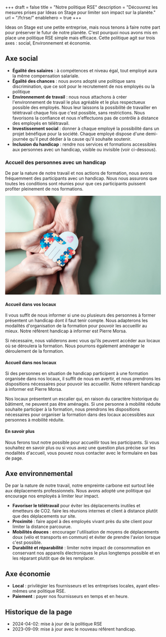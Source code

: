 +++
draft				= false
title				= "Notre politique RSE"
description	= "Découvrez les mesures prises par Ideas on Stage pour limiter son impact sur la planète."
url					= "/fr/rse/"
enablehero		= true
+++

Ideas on Stage est une petite entreprise, mais nous tenons à faire notre part pour préserver le futur de notre planète. C'est pourquoi nous avons mis en place une politique RSE simple mais efficace. Cette politique agit sur trois axes : social,  Environnement et économie.


## Axe social

- **Égalité des salaires** : à compétences et niveau égal, tout employé aura la même compensation salariale.
- **Égalité des chances** : nous avons adopté une politique sans discrimination, que ce soit pour le recrutement de nos employés ou la politique 
- **Environnement de travail** : nous nous attachons à créer l'environnement de travail le plus agréable et le plus respectueux possible des employés. Nous leur laissons la possibilité de travailler en télétravail chaque fois que c'est possible, sans restrictions. Nous favorisons la confiance et nous n'effectuons pas de contrôle à distance des employés en télétravail. 
- **Investissement social** : donner à chaque employé la possibilité dans un projet bénéfique pour la société. Chaque employé dispose d'une demi-journée qu'il peut dédier à la cause qu'il souhaite soutenir.
- **Inclusion du handicap** : rendre nos services et formations accessibles aux personnes avec un handicap, visible ou invisible (voir ci-dessous).


### Accueil des personnes avec un handicap

De par la nature de notre travail et nos actions de formation, nous avons fréquemment des participants avec un handicap. Nous nous assurons que toutes les conditions sont réunies pour que ces participants puissent profiter pleinement de nos formations.

![Handicap](handicap.jpg)

#### Accueil dans vos locaux
Il vous suffit de nous informer si une ou plusieurs des personnes à former présentent un handicap dont il faut tenir compte. Nous adapterons les modalités d'organisation de la formation pour pouvoir les accueillir au mieux. Notre référent handicap à informer est Pierre Morsa.

Si nécessaire, nous validerons avec vous qu'ils peuvent accéder aux locaux où se déroulera la formation. Nous pourrons également aménager le déroulement de la formation.


#### Accueil dans nos locaux
Si des personnes en situation de handicap participent à une formation organisée dans nos locaux, il suffit de nous en avertir, et nous prendrons les dispositions nécessaires pour pouvoir les accueillir. Notre référent handicap à informer est Pierre Morsa.

Nos locaux présentent un escalier qui, en raison du caractère historique du bâtiment, ne peuvent pas être aménagés. Si une personne à mobilité réduite souhaite participer à la formation, nous prendrons les dispositions nécessaires pour organiser la formation dans des locaux accessibles aux personnes à mobilité réduite.


#### En savoir plus

Nous ferons tout notre possible pour accueillir tous les participants. Si vous souhaitez en savoir plus ou si vous avez une question plus précise sur les modalités d'accueil, vous pouvez nous contacter avec le formulaire en bas de page.


## Axe environnemental

De par la nature de notre travail, notre empreinte carbone est surtout liée aux déplacements professionnels. Nous avons adopté une politique qui encourage nos employés à limiter leur impact.

- **Favoriser le télétravail** pour éviter les déplacements inutiles et émetteurs de CO2. faire les réunions internes et client à distance plutôt que des déplacements sur site.
- **Proximité** : faire appel à des employés vivant près du site client pour limiter la distance parcourue.
- **Mobilités douces** : encourager l'utilisation de moyens de déplacements doux (vélo et transports en commun) et éviter de prendre l'avion lorsque c'est possible.
- **Durabilité et réparabilité** : limiter notre impact de consommation en conservant nos appareils électroniques le plus longtemps possible et en les réparant plutôt que de les remplacer.


## Axe économie

- **Local** : privilégier les fournisseurs et les entreprises locales, ayant elles-mêmes une politique RSE.
- **Paiement** : payer nos fournisseurs en temps et en heure.


## Historique de la page

- 2024-04-02: mise à jour de la politique RSE
- 2023-09-09: mise à jour avec le nouveau référent handicap.
